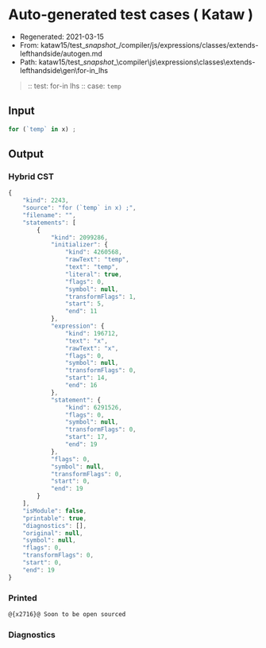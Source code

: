 # Auto-generated test cases ( Kataw )
- Regenerated: 2021-03-15
- From: kataw15/test\__snapshot__/compiler/js/expressions/classes/extends-lefthandside/autogen.md
- Path: kataw15/test\__snapshot__\compiler\js\expressions\classes\extends-lefthandside\gen\for-in_lhs
> :: test: for-in lhs
> :: case: `temp`
## Input

`````js
for (`temp` in x) ;
`````

## Output

### Hybrid CST

```javascript
{
    "kind": 2243,
    "source": "for (`temp` in x) ;",
    "filename": "",
    "statements": [
        {
            "kind": 2099286,
            "initializer": {
                "kind": 4260568,
                "rawText": "temp",
                "text": "temp",
                "literal": true,
                "flags": 0,
                "symbol": null,
                "transformFlags": 1,
                "start": 5,
                "end": 11
            },
            "expression": {
                "kind": 196712,
                "text": "x",
                "rawText": "x",
                "flags": 0,
                "symbol": null,
                "transformFlags": 0,
                "start": 14,
                "end": 16
            },
            "statement": {
                "kind": 6291526,
                "flags": 0,
                "symbol": null,
                "transformFlags": 0,
                "start": 17,
                "end": 19
            },
            "flags": 0,
            "symbol": null,
            "transformFlags": 0,
            "start": 0,
            "end": 19
        }
    ],
    "isModule": false,
    "printable": true,
    "diagnostics": [],
    "original": null,
    "symbol": null,
    "flags": 0,
    "transformFlags": 0,
    "start": 0,
    "end": 19
}
```

### Printed

```javascript
@{x2716}@ Soon to be open sourced
```

### Diagnostics

```javascript

```

